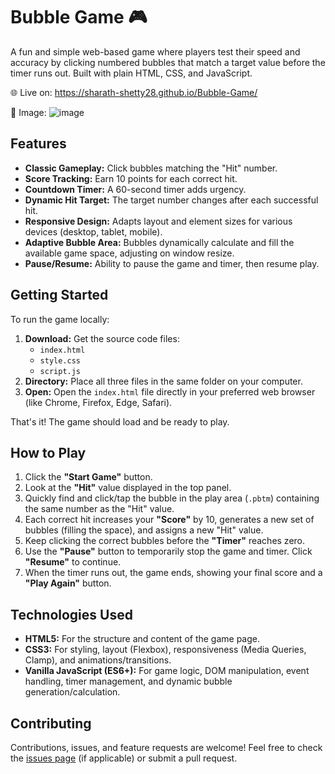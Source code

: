 # Bubble Game 🎮

A fun and simple web-based game where players test their speed and accuracy by clicking numbered bubbles that match a target value before the timer runs out. Built with plain HTML, CSS, and JavaScript.

🌐 Live on: https://sharath-shetty28.github.io/Bubble-Game/

<!-- Optional: Add a screenshot of the game here -->
<!-- ![Bubble Game Screenshot](path/to/your/screenshot.png) -->
📸 Image:
![image](https://github.com/user-attachments/assets/eea29b20-dfd8-4a16-833b-6decad49f882)


## Features

*   **Classic Gameplay:** Click bubbles matching the "Hit" number.
*   **Score Tracking:** Earn 10 points for each correct hit.
*   **Countdown Timer:** A 60-second timer adds urgency.
*   **Dynamic Hit Target:** The target number changes after each successful hit.
*   **Responsive Design:** Adapts layout and element sizes for various devices (desktop, tablet, mobile).
*   **Adaptive Bubble Area:** Bubbles dynamically calculate and fill the available game space, adjusting on window resize.
*   **Pause/Resume:** Ability to pause the game and timer, then resume play.

## Getting Started

To run the game locally:

1.  **Download:** Get the source code files:
    *   `index.html`
    *   `style.css`
    *   `script.js`
2.  **Directory:** Place all three files in the same folder on your computer.
3.  **Open:** Open the `index.html` file directly in your preferred web browser (like Chrome, Firefox, Edge, Safari).

That's it! The game should load and be ready to play.

## How to Play

1.  Click the **"Start Game"** button.
2.  Look at the **"Hit"** value displayed in the top panel.
3.  Quickly find and click/tap the bubble in the play area (`.pbtm`) containing the same number as the "Hit" value.
4.  Each correct hit increases your **"Score"** by 10, generates a new set of bubbles (filling the space), and assigns a new "Hit" value.
5.  Keep clicking the correct bubbles before the **"Timer"** reaches zero.
6.  Use the **"Pause"** button to temporarily stop the game and timer. Click **"Resume"** to continue.
7.  When the timer runs out, the game ends, showing your final score and a **"Play Again"** button.

## Technologies Used

*   **HTML5:** For the structure and content of the game page.
*   **CSS3:** For styling, layout (Flexbox), responsiveness (Media Queries, Clamp), and animations/transitions.
*   **Vanilla JavaScript (ES6+):** For game logic, DOM manipulation, event handling, timer management, and dynamic bubble generation/calculation.

## Contributing

Contributions, issues, and feature requests are welcome! Feel free to check the [issues page](link/to/your/issues/page) (if applicable) or submit a pull request.

